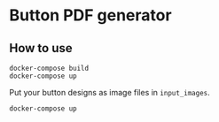# Button PDF generator

## How to use

```
docker-compose build
docker-compose up
```

Put your button designs as image files in `input_images`.

```
docker-compose up
```
